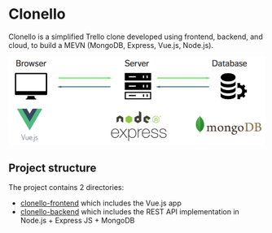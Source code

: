 
# Clonello

Clonello is a simplified Trello clone developed using frontend, backend, and cloud, to build a MEVN (MongoDB, Express, Vue.js, Node.js).

![Alt text](./3-tier-architecture.png?raw=true "Architecture")

## Project structure

The project contains 2 directories:
- [clonello-frontend](https://github.com/ciprianfocsaneanu/Clonello/tree/master/clonello-frontend) which includes the Vue.js app
- [clonello-backend](https://github.com/ciprianfocsaneanu/Clonello/tree/master/clonello-backend) which includes the REST API implementation in Node.js + Express JS + MongoDB